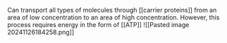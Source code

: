 Can transport all types of molecules through [[carrier proteins]] from an area of low concentration to an area of high concentration. However, this process requires energy in the form of [[ATP]]
![[Pasted image 20241126184258.png]]